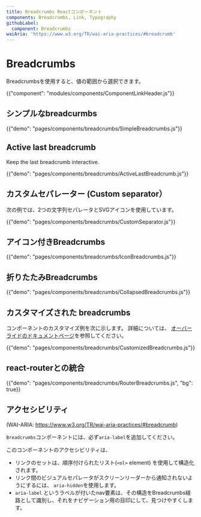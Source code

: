 ```yaml
---
title: Breadcrumbs Reactコンポーネント
components: Breadcrumbs, Link, Typography
githubLabel:
  component: Breadcrumbs
waiAria: 'https://www.w3.org/TR/wai-aria-practices/#breadcrumb'
---
```


# Breadcrumbs

<p class="description">Breadcrumbsを使用すると、値の範囲から選択できます。</p>

{{"component": "modules/components/ComponentLinkHeader.js"}}

## シンプルなbreadcurmbs

{{"demo": "pages/components/breadcrumbs/SimpleBreadcrumbs.js"}}

## Active last breadcrumb

Keep the last breadcrumb interactive.

{{"demo": "pages/components/breadcrumbs/ActiveLastBreadcrumb.js"}}

## カスタムセパレーター (Custom separator）

次の例では、2つの文字列セパレータとSVGアイコンを使用しています。

{{"demo": "pages/components/breadcrumbs/CustomSeparator.js"}}

## アイコン付きBreadcrumbs

{{"demo": "pages/components/breadcrumbs/IconBreadcrumbs.js"}}

## 折りたたみBreadcrumbs

{{"demo": "pages/components/breadcrumbs/CollapsedBreadcrumbs.js"}}

## カスタマイズされた breadcrumbs

コンポーネントのカスタマイズ例を次に示します。 詳細については、 [オーバーライドのドキュメントページ](/customization/components/)を参照してください。

{{"demo": "pages/components/breadcrumbs/CustomizedBreadcrumbs.js"}}

## react-routerとの統合

{{"demo": "pages/components/breadcrumbs/RouterBreadcrumbs.js", "bg": true}}

## アクセシビリティ

(WAI-ARIA: https://www.w3.org/TR/wai-aria-practices/#breadcrumb)

`Breadcrumbs`コンポーネントには、必ず`aria-label`を追加してください。

このコンポーネントのアクセシビリティは、

- リンクのセットは、順序付けられたリスト(`<ol>` element) を使用して構造化されます。
- リンク間のビジュアルセパレータがスクリーンリーダーから通知されないようにするには、 `aria-hidden`を使用します。
- `aria-label` というラベルが付いたnav要素は、その構造をBreadcrumbs経路として識別し、それをナビゲーション用の目印にして、見つけやすくします。
